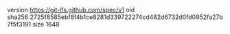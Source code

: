 version https://git-lfs.github.com/spec/v1
oid sha256:2725f8585ebf8f4b1ce8281d339722274cd482d6732d0fd0952fa27b7f5f3191
size 1648

